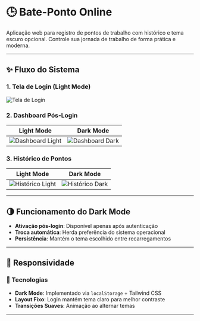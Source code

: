 # 🕒 Bate-Ponto Online

Aplicação web para registro de pontos de trabalho com histórico e tema escuro opcional. Controle sua jornada de trabalho de forma prática e moderna.

---

## ✨ Fluxo do Sistema

### 1. Tela de Login (Light Mode)

![Tela de Login](https://i.imgur.com/TfalE4G.png) <!-- Adicione o print da tela de login branca -->

### 2. Dashboard Pós-Login

| Light Mode                                          | Dark Mode                                          |
| --------------------------------------------------- | -------------------------------------------------- |
| ![Dashboard Light](https://i.imgur.com/bqnIqRE.png) | ![Dashboard Dark](https://i.imgur.com/7peaHmA.png) |

### 3. Histórico de Pontos

| Light Mode                                          | Dark Mode                                          |
| --------------------------------------------------- | -------------------------------------------------- |
| ![Histórico Light](https://i.imgur.com/Wnq8U7d.png) | ![Histórico Dark](https://i.imgur.com/zlcIhAo.png) |

---

## 🌗 Funcionamento do Dark Mode

- **Ativação pós-login**: Disponível apenas após autenticação
- **Troca automática**: Herda preferência do sistema operacional
- **Persistência**: Mantém o tema escolhido entre recarregamentos

---

## 📱 Responsividade

### 🔧 Tecnologias

- **Dark Mode**: Implementado via `localStorage` + Tailwind CSS
- **Layout Fixo**: Login mantém tema claro para melhor contraste
- **Transições Suaves**: Animação ao alternar temas

---
